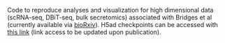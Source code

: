 Code to reproduce analyses and visualization for high dimensional data (scRNA-seq, DBiT-seq, bulk secretomics) associated with Bridges et al (currently available via [bioRxiv](https://www.biorxiv.org/content/10.1101/2024.10.28.620093v1)). H5ad checkpoints can be accessed with [this link]() (link access to be updated upon publication). 
